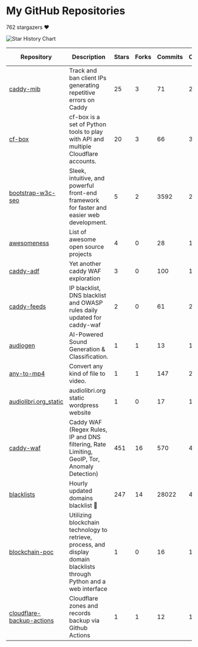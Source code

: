 # My GitHub Repositories

762 stargazers ❤️

![Star History Chart](https://api.star-history.com/svg?repos=fabriziosalmi/caddy-waf,fabriziosalmi/blacklists,fabriziosalmi/caddy-mib,fabriziosalmi/cf-box,fabriziosalmi/bootstrap-w3c-seo,fabriziosalmi/awesomeness,fabriziosalmi/caddy-adf,fabriziosalmi/caddy-feeds,fabriziosalmi/audiogen,fabriziosalmi/any-to-mp4&type=Date&theme=dark)

| Repository | Description | Stars | Forks | Commits | Contributors | Last Update | Avg. Issue Resolution |
|---|---|---|---|---|---|---|---|
| [caddy-mib](https://github.com/fabriziosalmi/caddy-mib) | Track and ban client IPs generating repetitive errors on Caddy | 25 | 3 | 71 | 2 | ![Last Update](https://img.shields.io/static/v1?label=&message=1%20weeks%20ago&color=brightgreen&style=flat-square) | ![Avg. Issue Resolution](https://img.shields.io/static/v1?label=&message=No%20Issues&color=blue&style=flat-square) |
| [cf-box](https://github.com/fabriziosalmi/cf-box) | cf-box is a set of Python tools to play with API and multiple Cloudflare accounts. | 20 | 3 | 66 | 3 | ![Last Update](https://img.shields.io/static/v1?label=&message=1%20weeks%20ago&color=brightgreen&style=flat-square) | ![Avg. Issue Resolution](https://img.shields.io/static/v1?label=&message=No%20Issues&color=blue&style=flat-square) |
| [bootstrap-w3c-seo](https://github.com/fabriziosalmi/bootstrap-w3c-seo) | Sleek, intuitive, and powerful front-end framework for faster and easier web development. | 5 | 2 | 3592 | 257 | ![Last Update](https://img.shields.io/static/v1?label=&message=1%20years%20ago&color=brightgreen&style=flat-square) | ![Avg. Issue Resolution](https://img.shields.io/static/v1?label=&message=No%20Issues&color=blue&style=flat-square) |
| [awesomeness](https://github.com/fabriziosalmi/awesomeness) | List of awesome open source projects | 4 | 0 | 28 | 1 | ![Last Update](https://img.shields.io/static/v1?label=&message=1%20months%20ago&color=brightgreen&style=flat-square) | ![Avg. Issue Resolution](https://img.shields.io/static/v1?label=&message=No%20Issues&color=blue&style=flat-square) |
| [caddy-adf](https://github.com/fabriziosalmi/caddy-adf) | Yet another caddy WAF exploration | 3 | 0 | 100 | 1 | ![Last Update](https://img.shields.io/static/v1?label=&message=2%20days%20ago&color=brightgreen&style=flat-square) | ![Avg. Issue Resolution](https://img.shields.io/static/v1?label=&message=No%20Issues&color=blue&style=flat-square) |
| [caddy-feeds](https://github.com/fabriziosalmi/caddy-feeds) | IP blacklist, DNS blacklist and OWASP rules daily updated for caddy-waf | 2 | 0 | 61 | 2 | ![Last Update](https://img.shields.io/static/v1?label=&message=1%20months%20ago&color=brightgreen&style=flat-square) | ![Avg. Issue Resolution](https://img.shields.io/static/v1?label=&message=No%20Issues&color=blue&style=flat-square) |
| [audiogen](https://github.com/fabriziosalmi/audiogen) | AI-Powered Sound Generation & Classification. | 1 | 1 | 13 | 1 | ![Last Update](https://img.shields.io/static/v1?label=&message=1%20weeks%20ago&color=brightgreen&style=flat-square) | ![Avg. Issue Resolution](https://img.shields.io/static/v1?label=&message=No%20Issues&color=blue&style=flat-square) |
| [any-to-mp4](https://github.com/fabriziosalmi/any-to-mp4) | Convert any kind of file to video. | 1 | 1 | 147 | 2 | ![Last Update](https://img.shields.io/static/v1?label=&message=6%20months%20ago&color=brightgreen&style=flat-square) | ![Avg. Issue Resolution](https://img.shields.io/static/v1?label=&message=No%20Issues&color=blue&style=flat-square) |
| [audiolibri.org_static](https://github.com/fabriziosalmi/audiolibri.org_static) | audiolibri.org static wordpress website | 1 | 0 | 17 | 1 | ![Last Update](https://img.shields.io/static/v1?label=&message=1%20years%20ago&color=brightgreen&style=flat-square) | ![Avg. Issue Resolution](https://img.shields.io/static/v1?label=&message=No%20Issues&color=blue&style=flat-square) |
| [caddy-waf](https://github.com/fabriziosalmi/caddy-waf) | Caddy WAF (Regex Rules, IP and DNS filtering, Rate Limiting, GeoIP, Tor, Anomaly Detection) | 451 | 16 | 570 | 4 | ![Last Update](https://img.shields.io/static/v1?label=&message=5%20hours%20ago&color=brightgreen&style=flat-square) | ![Avg. Issue Resolution](https://img.shields.io/static/v1?label=&message=1d%2017h%2030m%202s&color=blue&style=flat-square) |
| [blacklists](https://github.com/fabriziosalmi/blacklists) | Hourly updated domains blacklist 🚫  | 247 | 14 | 28022 | 4 | ![Last Update](https://img.shields.io/static/v1?label=&message=34%20minutes%20ago&color=brightgreen&style=flat-square) | ![Avg. Issue Resolution](https://img.shields.io/static/v1?label=&message=29d%2014h%205m%2040s&color=blue&style=flat-square) |
| [blockchain-poc](https://github.com/fabriziosalmi/blockchain-poc) | Utilizing blockchain technology to retrieve, process, and display domain blacklists through Python and a web interface | 1 | 0 | 16 | 1 | ![Last Update](https://img.shields.io/static/v1?label=&message=1%20weeks%20ago&color=brightgreen&style=flat-square) | ![Avg. Issue Resolution](https://img.shields.io/static/v1?label=&message=506d%201h%2059m%2041s&color=blue&style=flat-square) |
| [cloudflare-backup-actions](https://github.com/fabriziosalmi/cloudflare-backup-actions) | Cloudflare zones and records backup via Github Actions | 1 | 1 | 12 | 1 | ![Last Update](https://img.shields.io/static/v1?label=&message=1%20weeks%20ago&color=brightgreen&style=flat-square) | ![Avg. Issue Resolution](https://img.shields.io/static/v1?label=&message=538d%205h%206m%2011s&color=blue&style=flat-square) |
